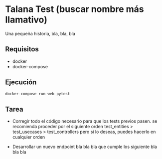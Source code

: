 # Talana Test (buscar nombre más llamativo)

Una pequeña historia, bla, bla, bla

## Requisitos

- docker
- docker-compose

## Ejecución

```bash
docker-compose run web pytest
```

## Tarea

- Corregir todo el código necesario para que los tests previos pasen.
  se recomienda proceder por el siguiente orden test_entities > test_usecases > test_controllers
  pero si lo deseas, puedes hacerlo en cualquier orden

- Desarrollar un nuevo endpoint bla bla bla que cumple los siguiente bla bla bla
